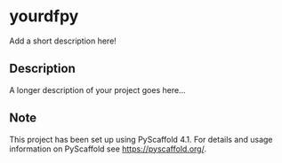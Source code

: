 # yourdfpy

Add a short description here!


## Description

A longer description of your project goes here...


<!-- pyscaffold-notes -->

## Note

This project has been set up using PyScaffold 4.1. For details and usage
information on PyScaffold see https://pyscaffold.org/.
